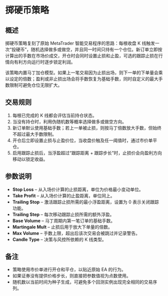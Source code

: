 # 掷硬币策略

## 概述

掷硬币策略复刻了原始 MetaTrader 智能交易程序的思路：每根收盘 K 线触发一次“投硬币”，随机选择做多或做空，并且同一时间只持有一个仓位。新订单立即按计算出的手数在市场价成交，开仓时会同时设置止损和止盈，可选的跟踪止损在行情向有利方向运行时逐步锁定利润。

该策略内置马丁加仓模型。如果上一笔交易因为止损出场，则下一单的下单量会乘以设定的倍数；盈利或非止损出场会将手数恢复为基础手数，同时自定义的最大手数限制可避免仓位无限扩大。

## 交易规则

1. 每根已完成的 K 线都会评估当前持仓状态。
2. 当没有持仓时，利用伪随机数等概率选择做多或做空方向。
3. 新订单默认使用基础手数；若上一单被止损，则按马丁倍数放大手数，但始终不超过最大手数限制。
4. 开仓后立即设置止损与止盈价位，当收盘价触及任一阈值时，通过市价单平仓。
5. 启用跟踪止损后，当浮盈超过“跟踪距离 + 跟踪步长”时，止损价会向盈利方向移动以锁定收益。

## 参数说明

- **Stop Loss** – 从入场价计算的止损距离，单位为价格最小变动单位。
- **Take Profit** – 从入场价计算的止盈距离，单位同上。
- **Trailing Stop** – 激活跟踪止损所需的最小浮盈距离，设置为 0 表示关闭跟踪功能。
- **Trailing Step** – 每次移动跟踪止损所需的额外浮盈。
- **Base Volume** – 马丁周期内第一笔订单的基础手数。
- **Martingale Mult** – 止损后用于放大下单量的倍数。
- **Max Volume** – 手数上限，超出后该次交易会被跳过并记录警告。
- **Candle Type** – 决策与风控所依赖的 K 线类型。

## 备注

- 策略使用市价单进行开仓和平仓，以贴近原始 EA 的行为。
- 如果证券没有提供价格步长，则直接把参数值视为点数使用。
- 随机数以当前时间为种子生成，可避免多个回测实例出现完全相同的交易序列。
